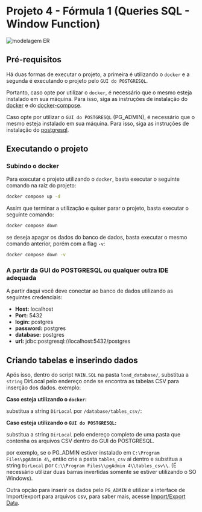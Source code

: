 # Projeto 4 - Fórmula 1 (Queries SQL - Window Function)

![modelagem ER](https://i.imgur.com/nF4Y3IT.png)

## Pré-requisitos

Há duas formas de executar o projeto, a primeira é utilizando o `docker` e a segunda é executando o projeto pelo `GUI do POSTGRESQL`.

Portanto, caso opte por utilizar o `docker`, é necessário que o mesmo esteja instalado em sua máquina. Para isso, siga as instruções de instalação do [docker](https://docs.docker.com/engine/install/) e do [docker-compose](https://docs.docker.com/compose/install/).

Caso opte por utilizar o `GUI do POSTGRESQL` (PG_ADMIN), é necessário que o mesmo esteja instalado em sua máquina. Para isso, siga as instruções de instalação do [postgresql](https://www.pgadmin.org/download/).

## Executando o projeto

### Subindo o docker

Para executar o projeto utilizando o `docker`, basta executar o seguinte comando na raiz do projeto:

```bash
docker compose up -d
```

Assim que terminar a utilização e quiser parar o projeto, basta executar o seguinte comando:

```bash
docker compose down
```

se deseja apagar os dados do banco de dados, basta executar o mesmo comando anterior, porém com a flag `-v`:

```bash
docker compose down -v
```

### A partir da GUI do POSTGRESQL ou qualquer outra IDE adequada

A partir daqui você deve conectar ao banco de dados utilizando as seguintes credenciais:

- **Host:** localhost
- **Port:** 5432
- **login:** postgres
- **password:** postgres
- **database:** postgres
- **url:** jdbc:postgresql://localhost:5432/postgres

## Criando tabelas e inserindo dados

Após isso, dentro do script `MAIN.SQL` na pasta `load_database/`, substitua a `string` DirLocal pelo endereço onde se encontra as tabelas CSV para inserção dos dados. exemplo:

**Caso esteja utilizando o `docker`:**

substitua a string `DirLocal` por `/database/tables_csv/`:

**Caso esteja utilizando o `GUI do POSTGRESQL`:**

substitua a string `DirLocal` pelo endereço completo de uma pasta que contenha os arquivos CSV dentro do GUI do POSTGRESQL.

por exemplo, se o PG_ADMIN estiver instalado em `C:\Program Files\pgAdmin 4\`, então crie a pasta `tables_csv` ai dentro e substitua a string `DirLocal` por `C:\\Program Files\\pgAdmin 4\\tables_csv\\`. (É necessário utilizar duas barras invertidas somente se estiver utilizando o SO Windows).

Outra opção para inserir os dados pelo `PG_ADMIN` é utilizar a interface de Import/export para arquivos csv, para saber mais, acesse [Import/Export Data](https://www.pgadmin.org/docs/pgadmin4/development/import_export_data.html).
